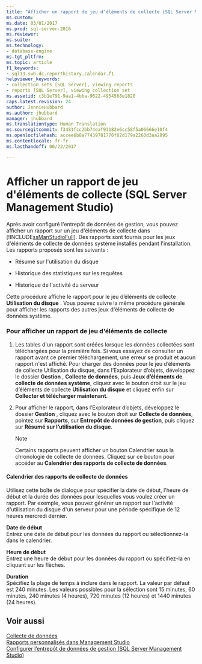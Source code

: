 ```yaml
---
title: "Afficher un rapport de jeu d’éléments de collecte (SQL Server Management Studio) | Microsoft Docs"
ms.custom: 
ms.date: 03/01/2017
ms.prod: sql-server-2016
ms.reviewer: 
ms.suite: 
ms.technology:
- database-engine
ms.tgt_pltfrm: 
ms.topic: article
f1_keywords:
- sql13.swb.dc.reporthistory.calendar.f1
helpviewer_keywords:
- collection sets [SQL Server], viewing reports
- reports [SQL Server], viewing collection set
ms.assetid: c3b1e791-9aa1-4bba-9622-4954568e1820
caps.latest.revision: 24
author: JennieHubbard
ms.author: jhubbard
manager: jhubbard
ms.translationtype: Human Translation
ms.sourcegitcommit: f3481fcc2bb74eaf93182e6cc58f5a06666e10f4
ms.openlocfilehash: accee6b8a77439781776f82d179a2260d3aa2895
ms.contentlocale: fr-fr
ms.lasthandoff: 06/22/2017

---
```

# <a name="view-a-collection-set-report-sql-server-management-studio"></a>Afficher un rapport de jeu d'éléments de collecte (SQL Server Management Studio)
  Après avoir configuré l'entrepôt de données de gestion, vous pouvez afficher un rapport sur un jeu d'éléments de collecte dans [!INCLUDE[ssManStudioFull](../../includes/ssmanstudiofull-md.md)]. Des rapports sont fournis pour les jeux d'éléments de collecte de données système installés pendant l'installation. Les rapports proposés sont les suivants :  
  
-   Résumé sur l'utilisation du disque  
  
-   Historique des statistiques sur les requêtes  
  
-   Historique de l'activité du serveur  
  
 Cette procédure affiche le rapport pour le jeu d’éléments de collecte **Utilisation du disque** . Vous pouvez suivre la même procédure générale pour afficher les rapports des autres jeux d'éléments de collecte de données système.  
  
### <a name="to-view-a-collection-set-report"></a>Pour afficher un rapport de jeu d'éléments de collecte  
  
1.  Les tables d'un rapport sont créées lorsque les données collectées sont téléchargées pour la première fois. Si vous essayez de consulter un rapport avant ce premier téléchargement, une erreur se produit et aucun rapport n'est affiché. Pour charger des données pour le jeu d’éléments de collecte Utilisation du disque, dans l’Explorateur d’objets, développez le dossier **Gestion** , **Collecte de données**, puis **Jeux d’éléments de collecte de données système**, cliquez avec le bouton droit sur le jeu d’éléments de collecte **Utilisation du disque** et cliquez enfin sur **Collecter et télécharger maintenant**.  
  
2.  Pour afficher le rapport, dans l’Explorateur d’objets, développez le dossier **Gestion** , cliquez avec le bouton droit sur **Collecte de données**, pointez sur **Rapports**, sur **Entrepôt de données de gestion**, puis cliquez sur **Résumé sur l’utilisation du disque**.  
  
    > [!NOTE]  
    >  Certains rapports peuvent afficher un bouton Calendrier sous la chronologie de collecte de données. Cliquez sur ce bouton pour accéder au **Calendrier des rapports de collecte de données**.  
  
#### <a name="data-collection-report-calendar"></a>Calendrier des rapports de collecte de données  
 Utilisez cette boîte de dialogue pour spécifier la date de début, l'heure de début et la durée des données pour lesquelles vous voulez créer un rapport. Par exemple, vous pouvez générer un rapport sur l'activité d'utilisation du disque d'un serveur pour une période spécifique de 12 heures mercredi dernier.  
  
 **Date de début**  
 Entrez une date de début pour les données du rapport ou sélectionnez-la dans le calendrier.  
  
 **Heure de début**  
 Entrez une heure de début pour les données du rapport ou spécifiez-la en cliquant sur les flèches.  
  
 **Duration**  
 Spécifiez la plage de temps à inclure dans le rapport. La valeur par défaut est 240 minutes. Les valeurs possibles pour la sélection sont 15 minutes, 60 minutes, 240 minutes (4 heures), 720 minutes (12 heures) et 1440 minutes (24 heures).  
  
## <a name="see-also"></a>Voir aussi  
 [Collecte de données](../../relational-databases/data-collection/data-collection.md)   
 [Rapports personnalisés dans Management Studio](http://msdn.microsoft.com/library/1ba3f758-f39b-4f5f-91ca-516cedc78979)   
 [Configurer l’entrepôt de données de gestion &#40;SQL Server Management Studio&#41;](../../relational-databases/data-collection/configure-the-management-data-warehouse-sql-server-management-studio.md)  
  
  
